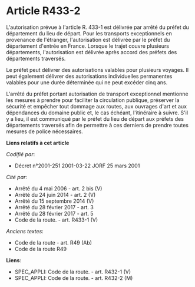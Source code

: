 # Article R433-2

L'autorisation prévue à l'article R. 433-1 est délivrée par arrêté du préfet du département du lieu de départ. Pour les
transports exceptionnels en provenance de l'étranger, l'autorisation est délivrée par le préfet du département d'entrée en
France. Lorsque le trajet couvre plusieurs départements, l'autorisation est délivrée après accord des préfets des
départements traversés.

Le préfet peut délivrer des autorisations valables pour plusieurs voyages. Il peut également délivrer des autorisations
individuelles permanentes valables pour une durée déterminée qui ne peut excéder cinq ans.

L'arrêté du préfet portant autorisation de transport exceptionnel mentionne les mesures à prendre pour faciliter la
circulation publique, préserver la sécurité et empêcher tout dommage aux routes, aux ouvrages d'art et aux dépendances du
domaine public et, le cas échéant, l'itinéraire à suivre. S'il y a lieu, il est communiqué par le préfet du lieu de départ
aux préfets des départements traversés afin de permettre à ces derniers de prendre toutes mesures de police nécessaires.

**Liens relatifs à cet article**

_Codifié par_:

  - Décret n°2001-251 2001-03-22 JORF 25 mars 2001

_Cité par_:

  - Arrêté du 4 mai 2006 - art. 2 bis (V)
  - Arrêté du 24 juin 2014 - art. 2 (V)
  - Arrêté du 15 septembre 2014 (V)
  - Arrêté du 28 février 2017 - art. 3
  - Arrêté du 28 février 2017 - art. 5
  - Code de la route. - art. R433-1 (V)

_Anciens textes_:

  - Code de la route - art. R49 (Ab)
  - Code de la route R49

**Liens**:

  - SPEC_APPLI: Code de la route. - art. R432-1 (V)
  - SPEC_APPLI: Code de la route. - art. R432-2 (M)
